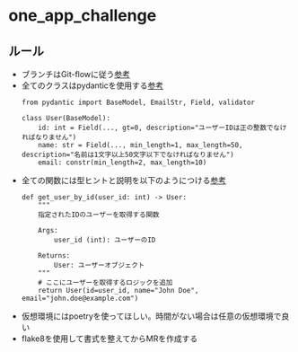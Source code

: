 # one_app_challenge

## ルール
* ブランチはGit-flowに従う[参考](https://qiita.com/KosukeSone/items/514dd24828b485c69a05)
* 全てのクラスはpydanticを使用する[参考](https://zenn.dev/taka256/articles/c7213c359dd2cf)
    ```
    from pydantic import BaseModel, EmailStr, Field, validator

    class User(BaseModel):
        id: int = Field(..., gt=0, description="ユーザーIDは正の整数でなければなりません")
        name: str = Field(..., min_length=1, max_length=50, description="名前は1文字以上50文字以下でなければなりません")
        email: constr(min_length=2, max_length=10)
    ```
* 全ての関数には型ヒントと説明を以下のようにつける[参考](https://zenn.dev/taka256/articles/c7213c359dd2cf)
    ```
    def get_user_by_id(user_id: int) -> User:
        """
        指定されたIDのユーザーを取得する関数

        Args:
            user_id (int): ユーザーのID

        Returns:
            User: ユーザーオブジェクト
        """
        # ここにユーザーを取得するロジックを追加
        return User(id=user_id, name="John Doe", email="john.doe@example.com")
    ```
* 仮想環境にはpoetryを使ってほしい。時間がない場合は任意の仮想環境で良い
* flake8を使用して書式を整えてからMRを作成する 